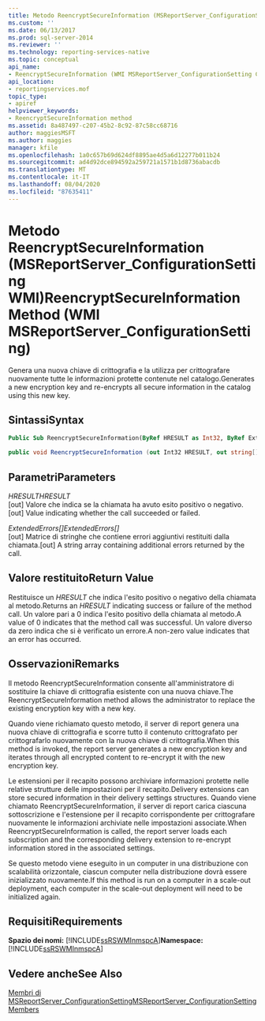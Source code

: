 ```yaml
---
title: Metodo ReencryptSecureInformation (MSReportServer_ConfigurationSetting WMI) | Microsoft Docs
ms.custom: ''
ms.date: 06/13/2017
ms.prod: sql-server-2014
ms.reviewer: ''
ms.technology: reporting-services-native
ms.topic: conceptual
api_name:
- ReencryptSecureInformation (WMI MSReportServer_ConfigurationSetting Class)
api_location:
- reportingservices.mof
topic_type:
- apiref
helpviewer_keywords:
- ReencryptSecureInformation method
ms.assetid: 8a487497-c207-45b2-8c92-87c58cc68716
author: maggiesMSFT
ms.author: maggies
manager: kfile
ms.openlocfilehash: 1a0c657b69d624df8895ae4d5a6d12277b011b24
ms.sourcegitcommit: ad4d92dce894592a259721a1571b1d8736abacdb
ms.translationtype: MT
ms.contentlocale: it-IT
ms.lasthandoff: 08/04/2020
ms.locfileid: "87635411"
---
```

# <a name="reencryptsecureinformation-method-wmi-msreportserver_configurationsetting"></a><span data-ttu-id="1607c-102">Metodo ReencryptSecureInformation (MSReportServer_ConfigurationSetting WMI)</span><span class="sxs-lookup"><span data-stu-id="1607c-102">ReencryptSecureInformation Method (WMI MSReportServer_ConfigurationSetting)</span></span>
  <span data-ttu-id="1607c-103">Genera una nuova chiave di crittografia e la utilizza per crittografare nuovamente tutte le informazioni protette contenute nel catalogo.</span><span class="sxs-lookup"><span data-stu-id="1607c-103">Generates a new encryption key and re-encrypts all secure information in the catalog using this new key.</span></span>  
  
## <a name="syntax"></a><span data-ttu-id="1607c-104">Sintassi</span><span class="sxs-lookup"><span data-stu-id="1607c-104">Syntax</span></span>  
  
```vb  
Public Sub ReencryptSecureInformation(ByRef HRESULT as Int32, ByRef ExtendedErrors() As String)  
```  
  
```csharp  
public void ReencryptSecureInformation (out Int32 HRESULT, out string[] ExtendedErrors);  
```  
  
## <a name="parameters"></a><span data-ttu-id="1607c-105">Parametri</span><span class="sxs-lookup"><span data-stu-id="1607c-105">Parameters</span></span>  
 <span data-ttu-id="1607c-106">*HRESULT*</span><span class="sxs-lookup"><span data-stu-id="1607c-106">*HRESULT*</span></span>  
 <span data-ttu-id="1607c-107">[out] Valore che indica se la chiamata ha avuto esito positivo o negativo.</span><span class="sxs-lookup"><span data-stu-id="1607c-107">[out] Value indicating whether the call succeeded or failed.</span></span>  
  
 <span data-ttu-id="1607c-108">*ExtendedErrors[]*</span><span class="sxs-lookup"><span data-stu-id="1607c-108">*ExtendedErrors[]*</span></span>  
 <span data-ttu-id="1607c-109">[out] Matrice di stringhe che contiene errori aggiuntivi restituiti dalla chiamata.</span><span class="sxs-lookup"><span data-stu-id="1607c-109">[out] A string array containing additional errors returned by the call.</span></span>  
  
## <a name="return-value"></a><span data-ttu-id="1607c-110">Valore restituito</span><span class="sxs-lookup"><span data-stu-id="1607c-110">Return Value</span></span>  
 <span data-ttu-id="1607c-111">Restituisce un *HRESULT* che indica l'esito positivo o negativo della chiamata al metodo.</span><span class="sxs-lookup"><span data-stu-id="1607c-111">Returns an *HRESULT* indicating success or failure of the method call.</span></span> <span data-ttu-id="1607c-112">Un valore pari a 0 indica l'esito positivo della chiamata al metodo.</span><span class="sxs-lookup"><span data-stu-id="1607c-112">A value of 0 indicates that the method call was successful.</span></span> <span data-ttu-id="1607c-113">Un valore diverso da zero indica che si è verificato un errore.</span><span class="sxs-lookup"><span data-stu-id="1607c-113">A non-zero value indicates that an error has occurred.</span></span>  
  
## <a name="remarks"></a><span data-ttu-id="1607c-114">Osservazioni</span><span class="sxs-lookup"><span data-stu-id="1607c-114">Remarks</span></span>  
 <span data-ttu-id="1607c-115">Il metodo ReencryptSecureInformation consente all'amministratore di sostituire la chiave di crittografia esistente con una nuova chiave.</span><span class="sxs-lookup"><span data-stu-id="1607c-115">The ReencryptSecureInformation method allows the administrator to replace the existing encryption key with a new key.</span></span>  
  
 <span data-ttu-id="1607c-116">Quando viene richiamato questo metodo, il server di report genera una nuova chiave di crittografia e scorre tutto il contenuto crittografato per crittografarlo nuovamente con la nuova chiave di crittografia.</span><span class="sxs-lookup"><span data-stu-id="1607c-116">When this method is invoked, the report server generates a new encryption key and iterates through all encrypted content to re-encrypt it with the new encryption key.</span></span>  
  
 <span data-ttu-id="1607c-117">Le estensioni per il recapito possono archiviare informazioni protette nelle relative strutture delle impostazioni per il recapito.</span><span class="sxs-lookup"><span data-stu-id="1607c-117">Delivery extensions can store secured information in their delivery settings structures.</span></span> <span data-ttu-id="1607c-118">Quando viene chiamato ReencryptSecureInformation, il server di report carica ciascuna sottoscrizione e l'estensione per il recapito corrispondente per crittografare nuovamente le informazioni archiviate nelle impostazioni associate.</span><span class="sxs-lookup"><span data-stu-id="1607c-118">When ReencryptSecureInformation is called, the report server loads each subscription and the corresponding delivery extension to re-encrypt information stored in the associated settings.</span></span>  
  
 <span data-ttu-id="1607c-119">Se questo metodo viene eseguito in un computer in una distribuzione con scalabilità orizzontale, ciascun computer nella distribuzione dovrà essere inizializzato nuovamente.</span><span class="sxs-lookup"><span data-stu-id="1607c-119">If this method is run on a computer in a scale-out deployment, each computer in the scale-out deployment will need to be initialized again.</span></span>  
  
## <a name="requirements"></a><span data-ttu-id="1607c-120">Requisiti</span><span class="sxs-lookup"><span data-stu-id="1607c-120">Requirements</span></span>  
 <span data-ttu-id="1607c-121">**Spazio dei nomi:** [!INCLUDE[ssRSWMInmspcA](../../includes/ssrswminmspca-md.md)]</span><span class="sxs-lookup"><span data-stu-id="1607c-121">**Namespace:** [!INCLUDE[ssRSWMInmspcA](../../includes/ssrswminmspca-md.md)]</span></span>  
  
## <a name="see-also"></a><span data-ttu-id="1607c-122">Vedere anche</span><span class="sxs-lookup"><span data-stu-id="1607c-122">See Also</span></span>  
 [<span data-ttu-id="1607c-123">Membri di MSReportServer_ConfigurationSetting</span><span class="sxs-lookup"><span data-stu-id="1607c-123">MSReportServer_ConfigurationSetting Members</span></span>](msreportserver-configurationsetting-members.md)  
  
  
